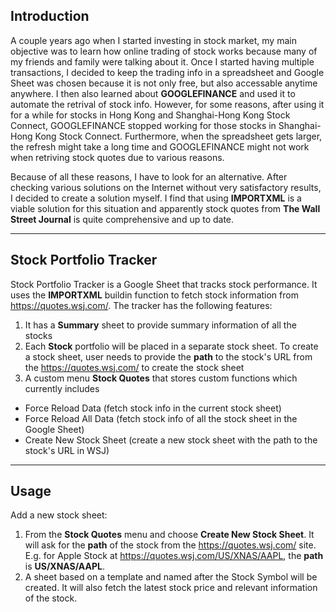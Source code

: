 ## Introduction

A couple years ago when I started investing in stock market, my main objective was to learn how online trading of stock works because many of my friends and family 
were talking about it. Once I started having multiple transactions, I decided to keep the trading info in a spreadsheet and Google Sheet was chosen because it is not only free, but also
accessable anytime anywhere. I then also learned about **GOOGLEFINANCE** and used it to automate the retrival of stock info.  However, for some reasons, after using it for a while for 
stocks in Hong Kong and Shanghai-Hong Kong Stock Connect, GOOGLEFINANCE stopped working for those stocks in Shanghai-Hong Kong Stock Connect.  Furthermore, when the spreadsheet gets larger, the refresh might take a long time and 
GOOGLEFINANCE might not work when retriving stock quotes due to various reasons. 

Because of all these reasons, I have to look for an alternative. After checking various solutions on the Internet without very satisfactory results, I decided to 
create a solution myself. I find that using **IMPORTXML** is a viable solution for this situation and apparently stock quotes from **The Wall Street Journal** is quite comprehensive 
and up to date.

---

## Stock Portfolio Tracker

Stock Portfolio Tracker is a Google Sheet that tracks stock performance.  It uses the **IMPORTXML** buildin function to fetch stock information from https://quotes.wsj.com/. The tracker 
has the following features:

1. It has a **Summary** sheet to provide summary information of all the stocks
2. Each **Stock** portfolio will be placed in a separate stock sheet.  To create a stock sheet, user needs to provide the **path** to the stock's URL from the https://quotes.wsj.com/ 
   to create the stock sheet
3. A custom menu **Stock Quotes** that stores custom functions which currently includes

  * Force Reload Data (fetch stock info in the current stock sheet)
  * Force Reload All Data (fetch stock info of all the stock sheet in the Google Sheet)
  * Create New Stock Sheet (create a new stock sheet with the path to the stock's URL in WSJ)

---

## Usage

Add a new stock sheet:

1. From the **Stock Quotes** menu and choose **Create New Stock Sheet**.  It will ask for the **path** of the stock from the https://quotes.wsj.com/ site.  
   E.g. for Apple Stock at https://quotes.wsj.com/US/XNAS/AAPL, the **path** is **US/XNAS/AAPL**.
2. A sheet based on a template and named after the Stock Symbol will be created.  It will also fetch the latest stock price and relevant information of the stock.

